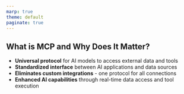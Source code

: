 ```yaml
---
marp: true
theme: default
paginate: true
---
```


## What is MCP and Why Does It Matter?

- **Universal protocol** for AI models to access external data and tools
- **Standardized interface** between AI applications and data sources
- **Eliminates custom integrations** - one protocol for all connections
- **Enhanced AI capabilities** through real-time data access and tool execution